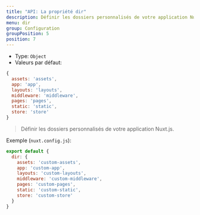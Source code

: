 ```yaml
---
title: "API: La propriété dir"
description: Définir les dossiers personnalisés de votre application Nuxt.js.
menu: dir
group: Configuration
groupPosition: 5
position: 7
---
```


- Type: `Object`
- Valeurs par défaut:

```js
{
  assets: 'assets',
  app: 'app',
  layouts: 'layouts',
  middleware: 'middleware',
  pages: 'pages',
  static: 'static',
  store: 'store'
}
```

> Définir les dossiers personnalisés de votre application Nuxt.js.

Exemple (`nuxt.config.js`):

```js
export default {
  dir: {
    assets: 'custom-assets',
    app: 'custom-app',
    layouts: 'custom-layouts',
    middleware: 'custom-middleware',
    pages: 'custom-pages',
    static: 'custom-static',
    store: 'custom-store'
  }
}
```
